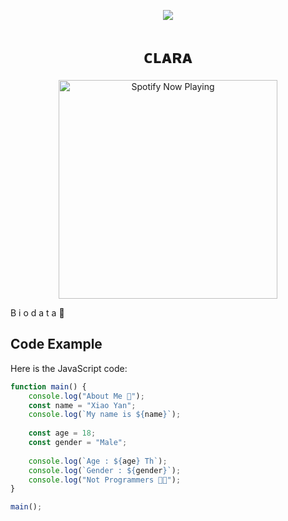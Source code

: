 <!DOCTYPE html>
 <body>
<div class="info">
<p align ="center">
 <img src= "https://files.catbox.moe/h73x0c.jpg" witdh = "100px"></img>
</p>
  <h1 align="center">ᴄʟᴀʀᴀ</h1>


<p align="center">
  <a href="https://open.spotify.com/track/3be9ACTxtcL6Zm4vJRUiPG?si=NzGQdwWnRYCnteVz3D31mA_g&utm_source=copy-link&context=spotify%3Aplaylist%3A37i9dQZF1EIVoBTSiHHsdx&dl_branch=1" target="_blank"><img src="https://now-playing-on-spotify.vercel.app/api/spotify" alt="Spotify Now Playing" width="350"/></a>
</p>

 B i o d a t a 🎨
 ## Code Example

Here is the JavaScript code:

```javascript
function main() {
    console.log("About Me 🐾");
    const name = "Xiao Yan";
    console.log(`My name is ${name}`);
    
    const age = 18;
    const gender = "Male";
    
    console.log(`Age : ${age} Th`);
    console.log(`Gender : ${gender}`);
    console.log("Not Programmers 👨‍💻");
}

main();
